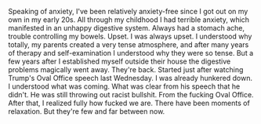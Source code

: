 Speaking of anxiety, I've been relatively anxiety-free since I got out on my own in my early 20s. All through my childhood I had terrible anxiety, which manifested in an unhappy digestive system. Always had a stomach ache, trouble controlling my bowels. Upset. I was always upset. I understood why totally, my parents created a very tense atmosphere, and after many years of therapy and self-examination I understood why they were so tense. But a few years after I established myself outside their house the digestive problems magically went away. They're back. Started just after watching Trump's Oval Office speech last Wednesday. I was already hunkered down. I understood what was coming. What was clear from his speech that he didn't. He was still throwing out racist bullshit. From the fucking Oval Office. After that, I realized fully how fucked we are. There have been moments of relaxation. But they're few and far between now. 
